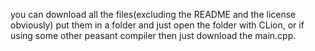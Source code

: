 you can download all the files(excluding the README and the license obviously) put them in a folder and just open the folder with CLion, or if using some other peasant compiler then just download the main.cpp. 
